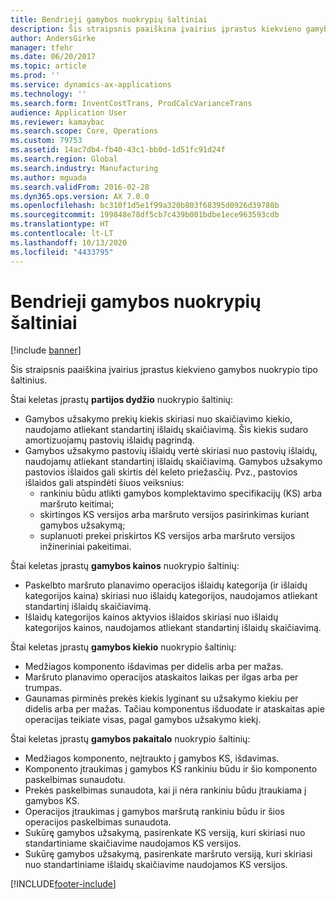 ```yaml
---
title: Bendrieji gamybos nuokrypių šaltiniai
description: Šis straipsnis paaiškina įvairius įprastus kiekvieno gamybos nuokrypio tipo šaltinius.
author: AndersGirke
manager: tfehr
ms.date: 06/20/2017
ms.topic: article
ms.prod: ''
ms.service: dynamics-ax-applications
ms.technology: ''
ms.search.form: InventCostTrans, ProdCalcVarianceTrans
audience: Application User
ms.reviewer: kamaybac
ms.search.scope: Core, Operations
ms.custom: 79753
ms.assetid: 14ac7db4-fb40-43c1-bb0d-1d51fc91d24f
ms.search.region: Global
ms.search.industry: Manufacturing
ms.author: mguada
ms.search.validFrom: 2016-02-28
ms.dyn365.ops.version: AX 7.0.0
ms.openlocfilehash: bc310f1d5e1f99a320b803f68395d0926d39780b
ms.sourcegitcommit: 199848e78df5cb7c439b001bdbe1ece963593cdb
ms.translationtype: HT
ms.contentlocale: lt-LT
ms.lasthandoff: 10/13/2020
ms.locfileid: "4433795"
---
```

# <a name="common-sources-of-production-variances"></a>Bendrieji gamybos nuokrypių šaltiniai

[!include [banner](../includes/banner.md)]

Šis straipsnis paaiškina įvairius įprastus kiekvieno gamybos nuokrypio tipo šaltinius. 

Štai keletas įprastų **partijos dydžio** nuokrypio šaltinių:

-   Gamybos užsakymo prekių kiekis skiriasi nuo skaičiavimo kiekio, naudojamo atliekant standartinį išlaidų skaičiavimą. Šis kiekis sudaro amortizuojamų pastovių išlaidų pagrindą.
-   Gamybos užsakymo pastovių išlaidų vertė skiriasi nuo pastovių išlaidų, naudojamų atliekant standartinį išlaidų skaičiavimą. Gamybos užsakymo pastovios išlaidos gali skirtis dėl keleto priežasčių. Pvz., pastovios išlaidos gali atspindėti šiuos veiksnius:
    -   rankiniu būdu atlikti gamybos komplektavimo specifikacijų (KS) arba maršruto keitimai;
    -   skirtingos KS versijos arba maršruto versijos pasirinkimas kuriant gamybos užsakymą;
    -   suplanuoti prekei priskirtos KS versijos arba maršruto versijos inžineriniai pakeitimai.

Štai keletas įprastų **gamybos kainos** nuokrypio šaltinių:

-   Paskelbto maršruto planavimo operacijos išlaidų kategorija (ir išlaidų kategorijos kaina) skiriasi nuo išlaidų kategorijos, naudojamos atliekant standartinį išlaidų skaičiavimą.
-   Išlaidų kategorijos kainos aktyvios išlaidos skiriasi nuo išlaidų kategorijos kainos, naudojamos atliekant standartinį išlaidų skaičiavimą.

Štai keletas įprastų **gamybos kiekio** nuokrypio šaltinių:

-   Medžiagos komponento išdavimas per didelis arba per mažas.
-   Maršruto planavimo operacijos ataskaitos laikas per ilgas arba per trumpas.
-   Gaunamas pirminės prekės kiekis lyginant su užsakymo kiekiu per didelis arba per mažas. Tačiau komponentus išduodate ir ataskaitas apie operacijas teikiate visas, pagal gamybos užsakymo kiekį.

Štai keletas įprastų **gamybos pakaitalo** nuokrypio šaltinių:

-   Medžiagos komponento, neįtraukto į gamybos KS, išdavimas.
-   Komponento įtraukimas į gamybos KS rankiniu būdu ir šio komponento paskelbimas sunaudotu.
-   Prekės paskelbimas sunaudota, kai ji nėra rankiniu būdu įtraukiama į gamybos KS.
-   Operacijos įtraukimas į gamybos maršrutą rankiniu būdu ir šios operacijos paskelbimas sunaudota.
-   Sukūrę gamybos užsakymą, pasirenkate KS versiją, kuri skiriasi nuo standartiniame skaičiavime naudojamos KS versijos.
-   Sukūrę gamybos užsakymą, pasirenkate maršruto versiją, kuri skiriasi nuo standartiniame išlaidų skaičiavime naudojamos KS versijos.






[!INCLUDE[footer-include](../../includes/footer-banner.md)]
